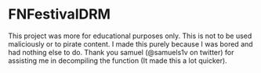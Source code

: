 # FNFestivalDRM

This project was more for educational purposes only. This is not to be used maliciously or to pirate content. I made this purely because I was bored and had nothing else to do.
Thank you samuel (@samuels1v on twitter) for assisting me in decompiling the function (It made this a lot quicker).
